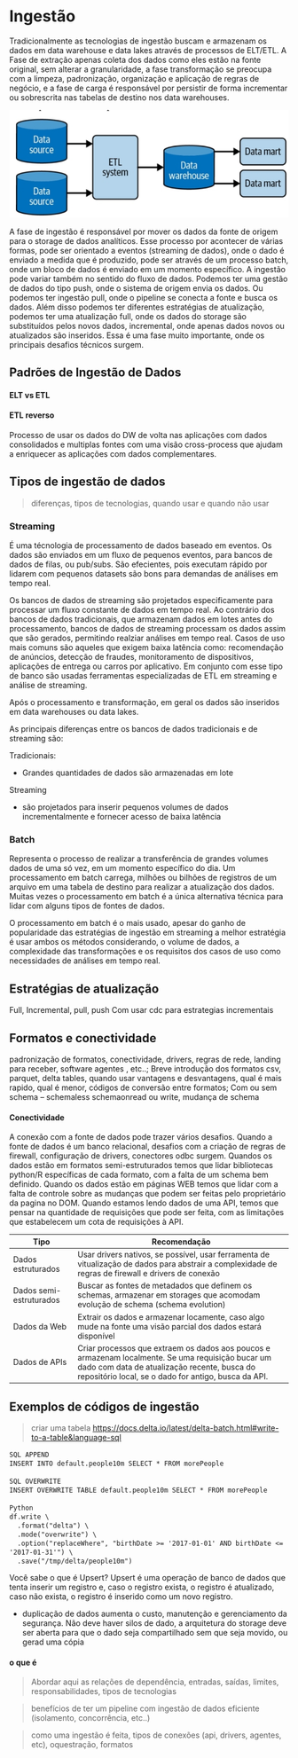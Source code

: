 # Ingestão

Tradicionalmente as tecnologias de ingestão buscam e armazenam os dados em data warehouse e data lakes através de processos de ELT/ETL. A Fase de extração apenas coleta dos dados como eles estão na fonte original, sem alterar a granularidade, a fase transformação se preocupa com a limpeza, padronização, organização e aplicação de regras de negócio, e a fase de carga é responsável por persistir de forma incrementar ou sobrescrita nas tabelas de destino nos data warehouses.

![Teste](../../media/datawarehouse.jpg)


A fase de ingestão é responsável por mover os dados da fonte de origem para o storage de dados analíticos. Esse processo por acontecer de várias formas, pode ser orientado a eventos (streaming de dados), onde o dado é enviado a medida que é produzido, pode ser através de um processo batch, onde um bloco de dados é enviado em um momento específico. A ingestão pode variar também no sentido do fluxo de dados. Podemos ter uma gestão de dados do tipo push, onde o sistema de origem envia os dados. Ou podemos ter ingestão pull, onde o pipeline se conecta a fonte e busca os dados. Além disso podemos ter diferentes estratégias de atualização, podemos ter uma atualização full, onde os dados do storage são substituídos pelos novos dados, incremental, onde apenas dados novos ou atualizados são inseridos. Essa é uma fase muito importante, onde os principais desafios técnicos surgem.


## Padrões de Ingestão de Dados
#### ELT vs ETL
#### ETL reverso
Processo de usar os dados do DW de volta nas aplicações com dados consolidados e multiplas fontes com uma visão cross-process que ajudam a enriquecer as aplicações com dados complementares.



## Tipos de ingestão de dados
> diferenças, tipos de tecnologias, quando usar e quando não usar

### Streaming
É uma técnologia de processamento de dados baseado em eventos. Os dados são enviados em um fluxo de pequenos eventos, para bancos de dados de filas, ou pub/subs. São efecientes, pois executam rápido por lidarem com pequenos datasets são bons para demandas de análises em tempo real.

Os bancos de dados de streaming são projetados especificamente para processar um fluxo constante de dados em tempo real. Ao contrário dos bancos de dados tradicionais, que armazenam dados em lotes antes do processamento, bancos de dados de streaming processam os dados assim que são gerados, permitindo realziar análises em tempo real. Casos de uso mais comuns são aqueles que exigem baixa latência como: recomendação de anúncios, detecção de fraudes, monitoramento de dispositivos, aplicações de entrega ou carros por aplicativo. Em conjunto com esse tipo de banco são usadas ferramentas especializadas de ETL em streaming e análise de streaming.

Após o processamento e transformação, em geral os dados são inseridos em data warehouses ou data lakes.

As principais diferenças entre os bancos de dados tradicionais e de streaming são:

Tradicionais: 
- Grandes quantidades de dados são armazenadas em lote

Streaming
- são projetados para inserir pequenos volumes de dados incrementalmente e fornecer acesso de baixa latência







### Batch
Representa o processo de realizar a transferência de grandes volumes dados de uma só vez, em um momento específico do dia. Um processamento em batch carrega, milhões ou bilhões de registros de um arquivo em uma tabela de destino para realizar a atualização dos dados. Muitas vezes o processamento em batch é a única alternativa técnica para lidar com alguns tipos de fontes de dados.

O processamento em batch é o mais usado, apesar do ganho de popularidade das estratégias de ingestão em streaming a melhor estratégia é usar ambos os métodos considerando, o volume de dados, a complexidade das transformações e os requisitos dos casos de uso como necessidades de análises em tempo real.



## Estratégias de atualização
Full, Incremental, pull, push
Com usar cdc para estrategias incrementais


## Formatos e conectividade
padronização de formatos, conectividade, drivers, regras de rede, landing para receber, software agentes , etc..; 
Breve introdução dos formatos csv, parquet, delta tables, quando usar vantagens e desvantagens, qual é mais rapido, qual é menor, códigos de conversão entre formatos; Com ou sem schema – schemaless schemaonread ou write, mudança de schema

#### Conectividade
A conexão com a fonte de dados pode trazer vários desafios. Quando a fonte de dados é um banco relacional, desafios com a criação de regras de firewall, configuração de drivers, conectores odbc surgem. Quandos os dados estão em formatos semi-estruturados temos que lidar bibliotecas python/R específicas de cada formato, com a falta de um schema bem definido. Quando os dados estão em páginas WEB temos que lidar com a falta de controle sobre as mudanças que podem ser feitas pelo proprietário da pagina no DOM. Quando estamos lendo dados de uma API, temos que pensar na quantidade de requisições que pode ser feita, com as limitações que estabelecem um cota de requisições à API.

Tipo | Recomendação
---- | ------------
Dados estruturados | Usar drivers nativos, se possível, usar ferramenta de vitualização de dados para abstrair a complexidade de regras de firewall e drivers de conexão
Dados semi-estruturados | Buscar as fontes de metadados que definem os schemas, armazenar em storages que acomodam evolução de schema (schema evolution)
Dados da Web | Extrair os dados e armazenar locamente, caso algo mude na fonte uma visão parcial dos dados estará disponível
Dados de APIs | Criar processos que extraem os dados aos poucos e armazenam localmente. Se uma requisição bucar um dado com data de atualização recente, busca do repositório local, se o dado for antigo, busca da API.




## Exemplos de códigos de ingestão
> criar uma tabela
https://docs.delta.io/latest/delta-batch.html#write-to-a-table&language-sql

```
SQL APPEND
INSERT INTO default.people10m SELECT * FROM morePeople

SQL OVERWRITE
INSERT OVERWRITE TABLE default.people10m SELECT * FROM morePeople

Python
df.write \
  .format("delta") \
  .mode("overwrite") \
  .option("replaceWhere", "birthDate >= '2017-01-01' AND birthDate <= '2017-01-31'") \
  .save("/tmp/delta/people10m")
```

Você sabe o que é Upsert? Upsert é uma operação de banco de dados que tenta inserir um registro e, caso o registro exista, o registro é atualizado, caso não exista, o registro é inserido como um novo registro.


- duplicação de dados aumenta o custo, manutenção e gerenciamento da segurança. Não deve haver silos de dado, a arquitetura do storage deve ser aberta para que o dado seja compartilhado sem que seja movido, ou gerad uma cópia



#### o que é
> Abordar aqui as relações de dependência, entradas, saídas, limites, responsabilidades, tipos de tecnologias

> benefícios de ter um pipeline com ingestão de dados eficiente (isolamento, concorrência, etc..)

> como uma ingestão é feita, tipos de conexões (api, drivers, agentes, etc), oquestração, formatos





